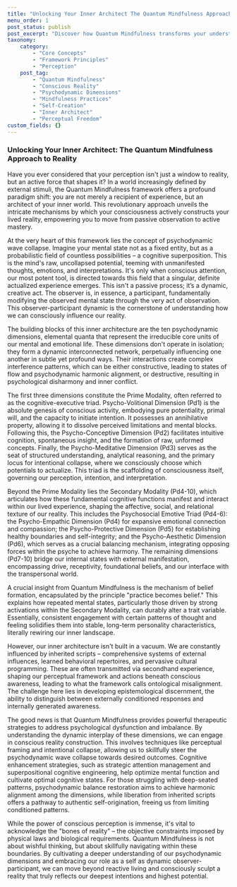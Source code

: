 ```yaml
---
title: "Unlocking Your Inner Architect The Quantum Mindfulness Approach to Reality"
menu_order: 1
post_status: publish
post_excerpt: "Discover how Quantum Mindfulness transforms your understanding of perception from a passive reception to an active, co-creative process. This framework reveals the psychodynamic dimensions that shape your experience, offering powerful strategies to consciously influence your mental states and construct a reality aligned with your highest potential."
taxonomy:
    category:
        - "Core Concepts"
        - "Framework Principles"
        - "Perception"
    post_tag:
        - "Quantum Mindfulness"
        - "Conscious Reality"
        - "Psychodynamic Dimensions"
        - "Mindfulness Practices"
        - "Self-Creation"
        - "Inner Architect"
        - "Perceptual Freedom"
custom_fields: {}
---
```


### Unlocking Your Inner Architect: The Quantum Mindfulness Approach to Reality

Have you ever considered that your perception isn't just a window to reality, but an active force that shapes it? In a world increasingly defined by external stimuli, the Quantum Mindfulness framework offers a profound paradigm shift: you are not merely a recipient of experience, but an architect of your inner world. This revolutionary approach unveils the intricate mechanisms by which your consciousness actively constructs your lived reality, empowering you to move from passive observation to active mastery.

At the very heart of this framework lies the concept of psychodynamic wave collapse. Imagine your mental state not as a fixed entity, but as a probabilistic field of countless possibilities – a cognitive superposition. This is the mind's raw, uncollapsed potential, teeming with unmanifested thoughts, emotions, and interpretations. It's only when conscious attention, our most potent tool, is directed towards this field that a singular, definite actualized experience emerges. This isn't a passive process; it’s a dynamic, creative act. The observer is, in essence, a participant, fundamentally modifying the observed mental state through the very act of observation. This observer-participant dynamic is the cornerstone of understanding how we can consciously influence our reality.

The building blocks of this inner architecture are the ten psychodynamic dimensions, elemental quanta that represent the irreducible core units of our mental and emotional life. These dimensions don't operate in isolation; they form a dynamic interconnected network, perpetually influencing one another in subtle yet profound ways. Their interactions create complex interference patterns, which can be either constructive, leading to states of flow and psychodynamic harmonic alignment, or destructive, resulting in psychological disharmony and inner conflict.

The first three dimensions constitute the Prime Modality, often referred to as the cognitive-executive triad. Psycho-Volitional Dimension (Pd1) is the absolute genesis of conscious activity, embodying pure potentiality, primal will, and the capacity to initiate intention. It possesses an annihilative property, allowing it to dissolve perceived limitations and mental blocks. Following this, the Psycho-Conceptive Dimension (Pd2) facilitates intuitive cognition, spontaneous insight, and the formation of raw, unformed concepts. Finally, the Psycho-Meditative Dimension (Pd3) serves as the seat of structured understanding, analytical reasoning, and the primary locus for intentional collapse, where we consciously choose which potentials to actualize. This triad is the scaffolding of consciousness itself, governing our perception, intention, and interpretation.

Beyond the Prime Modality lies the Secondary Modality (Pd4-10), which articulates how these fundamental cognitive functions manifest and interact within our lived experience, shaping the affective, social, and relational texture of our reality. This includes the Psychosocial Emotive Triad (Pd4-6): the Psycho-Empathic Dimension (Pd4) for expansive emotional connection and compassion; the Psycho-Protective Dimension (Pd5) for establishing healthy boundaries and self-integrity; and the Psycho-Aesthetic Dimension (Pd6), which serves as a crucial balancing mechanism, integrating opposing forces within the psyche to achieve harmony. The remaining dimensions (Pd7-10) bridge our internal states with external manifestation, encompassing drive, receptivity, foundational beliefs, and our interface with the transpersonal world.

A crucial insight from Quantum Mindfulness is the mechanism of belief formation, encapsulated by the principle "practice becomes belief." This explains how repeated mental states, particularly those driven by strong activations within the Secondary Modality, can durably alter a trait variable. Essentially, consistent engagement with certain patterns of thought and feeling solidifies them into stable, long-term personality characteristics, literally rewiring our inner landscape.

However, our inner architecture isn't built in a vacuum. We are constantly influenced by inherited scripts – comprehensive systems of external influences, learned behavioral repertoires, and pervasive cultural programming. These are often transmitted via secondhand experience, shaping our perceptual framework and actions beneath conscious awareness, leading to what the framework calls ontological misalignment. The challenge here lies in developing epistemological discernment, the ability to distinguish between externally conditioned responses and internally generated awareness.

The good news is that Quantum Mindfulness provides powerful therapeutic strategies to address psychological dysfunction and imbalance. By understanding the dynamic interplay of these dimensions, we can engage in conscious reality construction. This involves techniques like perceptual framing and intentional collapse, allowing us to skillfully steer the psychodynamic wave collapse towards desired outcomes. Cognitive enhancement strategies, such as strategic attention management and superpositional cognitive engineering, help optimize mental function and cultivate optimal cognitive states. For those struggling with deep-seated patterns, psychodynamic balance restoration aims to achieve harmonic alignment among the dimensions, while liberation from inherited scripts offers a pathway to authentic self-origination, freeing us from limiting conditioned patterns.

While the power of conscious perception is immense, it's vital to acknowledge the "bones of reality" – the objective constraints imposed by physical laws and biological requirements. Quantum Mindfulness is not about wishful thinking, but about skillfully navigating within these boundaries. By cultivating a deeper understanding of our psychodynamic dimensions and embracing our role as a self as dynamic observer-participant, we can move beyond reactive living and consciously sculpt a reality that truly reflects our deepest intentions and highest potential.